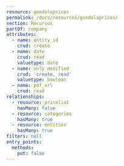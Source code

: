 ```yaml
---
resource: gondolaprices
permalink: /docs/resources/gondolaprices/
section: Recursos
partOf: company
attributes:
  - name: entity_id
    crud: create
  - name: date
    crud: read
    valuetype: date
  - name: only_modified
    crud: 'create, read'
    valuetype: boolean
  - name: pdf_url
    crud: read
relationships:
  - resource: pricelist
    hasMany: false
  - resource: categories
    hasMany: true
  - resource: entities
    hasMany: true
filters: null
entry_points:
  methods:
    put: false
---
```

